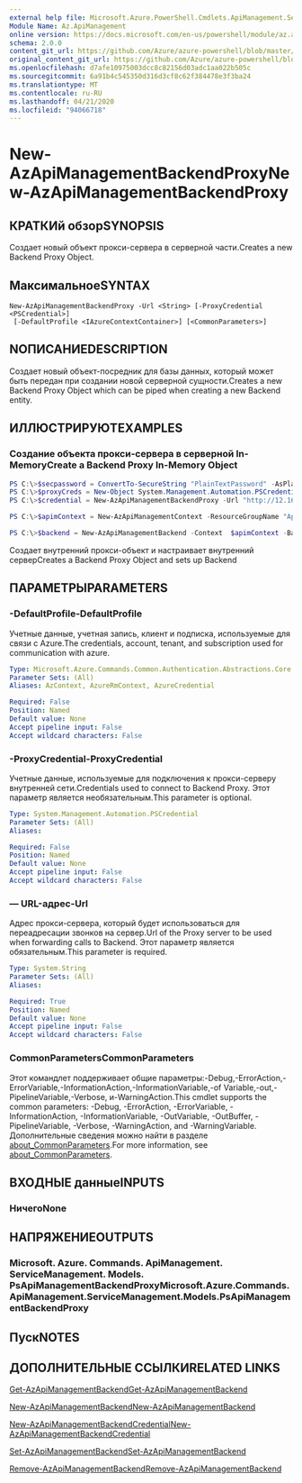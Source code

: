 ```yaml
---
external help file: Microsoft.Azure.PowerShell.Cmdlets.ApiManagement.ServiceManagement.dll-Help.xml
Module Name: Az.ApiManagement
online version: https://docs.microsoft.com/en-us/powershell/module/az.apimanagement/new-azapimanagementbackendproxy
schema: 2.0.0
content_git_url: https://github.com/Azure/azure-powershell/blob/master/src/ApiManagement/ApiManagement/help/New-AzApiManagementBackendProxy.md
original_content_git_url: https://github.com/Azure/azure-powershell/blob/master/src/ApiManagement/ApiManagement/help/New-AzApiManagementBackendProxy.md
ms.openlocfilehash: d7afe10975003dcc8c82156d03adc1aa022b505c
ms.sourcegitcommit: 6a91b4c545350d316d3cf8c62f384478e3f3ba24
ms.translationtype: MT
ms.contentlocale: ru-RU
ms.lasthandoff: 04/21/2020
ms.locfileid: "94066718"
---
```

# <span data-ttu-id="ddf3f-101">New-AzApiManagementBackendProxy</span><span class="sxs-lookup"><span data-stu-id="ddf3f-101">New-AzApiManagementBackendProxy</span></span>

## <span data-ttu-id="ddf3f-102">КРАТКИй обзор</span><span class="sxs-lookup"><span data-stu-id="ddf3f-102">SYNOPSIS</span></span>
<span data-ttu-id="ddf3f-103">Создает новый объект прокси-сервера в серверной части.</span><span class="sxs-lookup"><span data-stu-id="ddf3f-103">Creates a new Backend Proxy Object.</span></span>

## <span data-ttu-id="ddf3f-104">Максимальное</span><span class="sxs-lookup"><span data-stu-id="ddf3f-104">SYNTAX</span></span>

```
New-AzApiManagementBackendProxy -Url <String> [-ProxyCredential <PSCredential>]
 [-DefaultProfile <IAzureContextContainer>] [<CommonParameters>]
```

## <span data-ttu-id="ddf3f-105">NОПИСАНИЕ</span><span class="sxs-lookup"><span data-stu-id="ddf3f-105">DESCRIPTION</span></span>
<span data-ttu-id="ddf3f-106">Создает новый объект-посредник для базы данных, который может быть передан при создании новой серверной сущности.</span><span class="sxs-lookup"><span data-stu-id="ddf3f-106">Creates a new Backend Proxy Object which can be piped when creating a new Backend entity.</span></span>

## <span data-ttu-id="ddf3f-107">ИЛЛЮСТРИРУЮТ</span><span class="sxs-lookup"><span data-stu-id="ddf3f-107">EXAMPLES</span></span>

### <span data-ttu-id="ddf3f-108">Создание объекта прокси-сервера в серверной In-Memory</span><span class="sxs-lookup"><span data-stu-id="ddf3f-108">Create a Backend Proxy In-Memory Object</span></span>
```powershell
PS C:\>$secpassword = ConvertTo-SecureString "PlainTextPassword" -AsPlainText -Force
PS C:\>$proxyCreds = New-Object System.Management.Automation.PSCredential ("foo", $secpassword)
PS C:\>$credential = New-AzApiManagementBackendProxy -Url "http://12.168.1.1:8080" -ProxyCredential $proxyCreds

PS C:\>$apimContext = New-AzApiManagementContext -ResourceGroupName "Api-Default-WestUS" -ServiceName "contoso"

PS C:\>$backend = New-AzApiManagementBackend -Context  $apimContext -BackendId 123 -Url 'https://contoso.com/awesomeapi' -Protocol http -Title "first backend" -SkipCertificateChainValidation $true -Proxy $credential -Description "backend with proxy server"
```

<span data-ttu-id="ddf3f-109">Создает внутренний прокси-объект и настраивает внутренний сервер</span><span class="sxs-lookup"><span data-stu-id="ddf3f-109">Creates a Backend Proxy Object and sets up Backend</span></span>

## <span data-ttu-id="ddf3f-110">ПАРАМЕТРЫ</span><span class="sxs-lookup"><span data-stu-id="ddf3f-110">PARAMETERS</span></span>

### <span data-ttu-id="ddf3f-111">-DefaultProfile</span><span class="sxs-lookup"><span data-stu-id="ddf3f-111">-DefaultProfile</span></span>
<span data-ttu-id="ddf3f-112">Учетные данные, учетная запись, клиент и подписка, используемые для связи с Azure.</span><span class="sxs-lookup"><span data-stu-id="ddf3f-112">The credentials, account, tenant, and subscription used for communication with azure.</span></span>

```yaml
Type: Microsoft.Azure.Commands.Common.Authentication.Abstractions.Core.IAzureContextContainer
Parameter Sets: (All)
Aliases: AzContext, AzureRmContext, AzureCredential

Required: False
Position: Named
Default value: None
Accept pipeline input: False
Accept wildcard characters: False
```

### <span data-ttu-id="ddf3f-113">-ProxyCredential</span><span class="sxs-lookup"><span data-stu-id="ddf3f-113">-ProxyCredential</span></span>
<span data-ttu-id="ddf3f-114">Учетные данные, используемые для подключения к прокси-серверу внутренней сети.</span><span class="sxs-lookup"><span data-stu-id="ddf3f-114">Credentials used to connect to Backend Proxy.</span></span> <span data-ttu-id="ddf3f-115">Этот параметр является необязательным.</span><span class="sxs-lookup"><span data-stu-id="ddf3f-115">This parameter is optional.</span></span>

```yaml
Type: System.Management.Automation.PSCredential
Parameter Sets: (All)
Aliases:

Required: False
Position: Named
Default value: None
Accept pipeline input: False
Accept wildcard characters: False
```

### <span data-ttu-id="ddf3f-116">— URL-адрес</span><span class="sxs-lookup"><span data-stu-id="ddf3f-116">-Url</span></span>
<span data-ttu-id="ddf3f-117">Адрес прокси-сервера, который будет использоваться для переадресации звонков на сервер.</span><span class="sxs-lookup"><span data-stu-id="ddf3f-117">Url of the Proxy server to be used when forwarding calls to Backend.</span></span>
<span data-ttu-id="ddf3f-118">Этот параметр является обязательным.</span><span class="sxs-lookup"><span data-stu-id="ddf3f-118">This parameter is required.</span></span>

```yaml
Type: System.String
Parameter Sets: (All)
Aliases:

Required: True
Position: Named
Default value: None
Accept pipeline input: False
Accept wildcard characters: False
```

### <span data-ttu-id="ddf3f-119">CommonParameters</span><span class="sxs-lookup"><span data-stu-id="ddf3f-119">CommonParameters</span></span>
<span data-ttu-id="ddf3f-120">Этот командлет поддерживает общие параметры:-Debug,-ErrorAction,-ErrorVariable,-InformationAction,-InformationVariable,-of Variable,-out,-PipelineVariable,-Verbose, и-WarningAction.</span><span class="sxs-lookup"><span data-stu-id="ddf3f-120">This cmdlet supports the common parameters: -Debug, -ErrorAction, -ErrorVariable, -InformationAction, -InformationVariable, -OutVariable, -OutBuffer, -PipelineVariable, -Verbose, -WarningAction, and -WarningVariable.</span></span> <span data-ttu-id="ddf3f-121">Дополнительные сведения можно найти в разделе [about_CommonParameters](http://go.microsoft.com/fwlink/?LinkID=113216).</span><span class="sxs-lookup"><span data-stu-id="ddf3f-121">For more information, see [about_CommonParameters](http://go.microsoft.com/fwlink/?LinkID=113216).</span></span>

## <span data-ttu-id="ddf3f-122">ВХОДНЫЕ данные</span><span class="sxs-lookup"><span data-stu-id="ddf3f-122">INPUTS</span></span>

### <span data-ttu-id="ddf3f-123">Ничего</span><span class="sxs-lookup"><span data-stu-id="ddf3f-123">None</span></span>

## <span data-ttu-id="ddf3f-124">НАПРЯЖЕНИЕ</span><span class="sxs-lookup"><span data-stu-id="ddf3f-124">OUTPUTS</span></span>

### <span data-ttu-id="ddf3f-125">Microsoft. Azure. Commands. ApiManagement. ServiceManagement. Models. PsApiManagementBackendProxy</span><span class="sxs-lookup"><span data-stu-id="ddf3f-125">Microsoft.Azure.Commands.ApiManagement.ServiceManagement.Models.PsApiManagementBackendProxy</span></span>

## <span data-ttu-id="ddf3f-126">Пуск</span><span class="sxs-lookup"><span data-stu-id="ddf3f-126">NOTES</span></span>

## <span data-ttu-id="ddf3f-127">ДОПОЛНИТЕЛЬНЫЕ ССЫЛКИ</span><span class="sxs-lookup"><span data-stu-id="ddf3f-127">RELATED LINKS</span></span>

[<span data-ttu-id="ddf3f-128">Get-AzApiManagementBackend</span><span class="sxs-lookup"><span data-stu-id="ddf3f-128">Get-AzApiManagementBackend</span></span>](./Get-AzApiManagementBackend)

[<span data-ttu-id="ddf3f-129">New-AzApiManagementBackend</span><span class="sxs-lookup"><span data-stu-id="ddf3f-129">New-AzApiManagementBackend</span></span>](./New-AzApiManagementBackend.md)

[<span data-ttu-id="ddf3f-130">New-AzApiManagementBackendCredential</span><span class="sxs-lookup"><span data-stu-id="ddf3f-130">New-AzApiManagementBackendCredential</span></span>](./New-AzApiManagementBackendCredential.md)

[<span data-ttu-id="ddf3f-131">Set-AzApiManagementBackend</span><span class="sxs-lookup"><span data-stu-id="ddf3f-131">Set-AzApiManagementBackend</span></span>](./Set-AzApiManagementBackend.md)

[<span data-ttu-id="ddf3f-132">Remove-AzApiManagementBackend</span><span class="sxs-lookup"><span data-stu-id="ddf3f-132">Remove-AzApiManagementBackend</span></span>](./Remove-AzApiManagementBackend.md)
